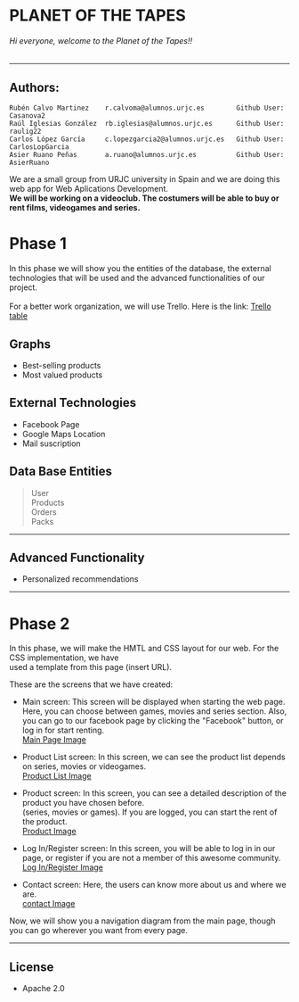 # PLANET OF THE TAPES
###### Hi everyone, welcome to the Planet of the Tapes!!
------------
Authors:
------------
```
Rubén Calvo Martinez    r.calvoma@alumnos.urjc.es        Github User: Casanova2      
Raúl Iglesias González  rb.iglesias@alumnos.urjc.es      Github User: raulig22     
Carlos López García     c.lopezgarcia2@alumnos.urjc.es   Github User: CarlosLopGarcia   
Asier Ruano Peñas       a.ruano@alumnos.urjc.es          Github User: AsierRuano  
```
We are a small group from URJC university in Spain and we are doing this web app for Web Aplications Development.  
**We will be working on a videoclub. The costumers will be able to buy or rent films, videogames and series.**  

# Phase 1  
In this phase we will show you the entities of the database, the external technologies that will be used and the advanced functionalities of our project.     
       
For a better work organization, we will use Trello. Here is the link: [Trello table](https://trello.com/b/mblOwpgb/planet-of-the-tapes)        

## Graphs
* Best-selling products
* Most valued products

## External Technologies
* Facebook Page
* Google Maps Location  
* Mail suscription 

## Data Base Entities
> User  
> Products  
> Orders  
> Packs  
------------
## Advanced Functionality     
* Personalized recommendations    
------------
# Phase 2  
In this phase, we will make the HMTL and CSS layout for our web. For the CSS implementation, we have  
used a template from this page (insert URL).  

These are the screens that we have created:  
  
* Main screen: This screen will be displayed when starting the web page. Here, you can choose between games, movies
and series section. Also, you can go to our facebook page by clicking the "Facebook" button, or log in for 
start renting.  
[Main Page Image](mainPage.png)  
  
* Product List screen: In this screen, we can see the product list depends on series, movies or videogames.  
[Product List Image](productsPage.png)  
  
* Product screen: In this screen, you can see a detailed description of the product you have chosen before.  
(series, movies or games). If you are logged, you can start the rent of the product.  
[Product Image](productPage.PNG)
  
* Log In/Register screen: In this screen, you will be able to log in in our page, or register if you are not a member
of this awesome community.  
[Log In/Register Image](loginPage.png)  

* Contact screen: Here, the users can know more about us and where we are.  
[contact Image](contactPage.png)

Now, we will show you a navigation diagram from the main page, though you can go wherever you want from every page.  
  
------------
  
## License 
* Apache 2.0  

